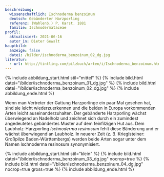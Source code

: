 ```yaml
---
beschreibung:
  wissenschaftlich: Ischnoderma benzoinum
  deutsch: Gebänderter Harzporling
  referenz: (Wahlenb.) P. Karst. 1881
  familie: Ischnodermataceae
profil:
  aktualisiert: 2021-06-16
  autor_in: Dieter Gewalt
hauptbild:
  anzeige: false
  datei: /bilder/ischnoderma_benzoinum_02_dg.jpg
literatur:
  - url: http://tintling.com/pilzbuch/arten/i/Ischnoderma_benzoinum.html
---
```

{% include abbildung_start.html stil="mittel" %}
{% include bild.html datei="/bilder/ischnoderma_benzoinum_01_dg.jpg" %}
{% include bild.html datei="/bilder/ischnoderma_benzoinum_02_dg.jpg" %}
{% include abbildung_ende.html %}

Wenn man Vertreter der Gattung Harzporlinge ein paar Mal gesehen hat, sind sie leicht wiederzuerkennen und die beiden in Europa vorkommenden Arten leicht auseinanderzuhalten. Der gebänderte Harzporling wächst überwiegend an Nadelholz und zeichnet sich durch ein zumindest angedeutetes gebändertes Muster auf dem feinfilzigen Hut aus. Dem Laubholz-Harzporling *Ischnoderma resinosum* fehlt diese Bänderung und er wächst überwiegend an Laubholz. In neuerer Zeit (z. B. Krieglsteiner: Großpilze Baden-Württembergs) werden beide Arten sogar unter dem Namen Ischnoderma resinosum synonymisiert.

{% include abbildung_start.html stil="klein" %}
{% include bild.html datei="/bilder/ischnoderma_benzoinum_03_dg.jpg" nocrop=true %}
{% include bild.html datei="/bilder/ischnoderma_benzoinum_04_dg.jpg" nocrop=true gross=true %}
{% include abbildung_ende.html %}